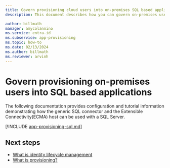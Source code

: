 ```yaml
---
title: Govern provisioning cloud users into on-premises SQL based applications using the ECMA Connector host
description: This document describes how you can govern on-premises uses by provisioning them into SQL based applications using the ECMA Connector host

author: billmath
manager: amycolannino
ms.service: entra-id
ms.subservice: app-provisioning
ms.topic: how-to
ms.date: 02/13/2024
ms.author: billmath
ms.reviewer: arvinh
---
```


# Govern provisioning on-premises users into SQL based applications 
The following documentation provides configuration and tutorial information demonstrating how the generic SQL connector and the Extensible Connectivity(ECMA) host can be used with a SQL Server.


[!INCLUDE [app-provisioning-sql.md](~/includes/app-provisioning-sql.md)]

## Next steps 
- [What is identity lifecycle management](~/id-governance/what-is-identity-lifecycle-management.md)
- [What is provisioning?](~/id-governance/what-is-provisioning.md)